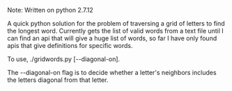 Note: Written on python 2.7.12

A quick python solution for the problem of traversing a grid of letters to
find the longest word. Currently gets the list of valid words from a text file until I can find an api that will
give a huge list of words, so far I have only found apis that give definitions for specific
words.

To use, ./gridwords.py [--diagonal-on].

The --diagonal-on flag is to decide whether a letter's neighbors includes the letters diagonal from that letter.

